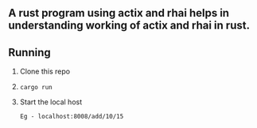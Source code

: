 #
## A rust program using actix and rhai helps in understanding working of actix and rhai in rust.

#####


## Running
1. Clone this repo


2. ``` cargo run  ```

3. Start the local host 

     ``` Eg - localhost:8008/add/10/15 ```